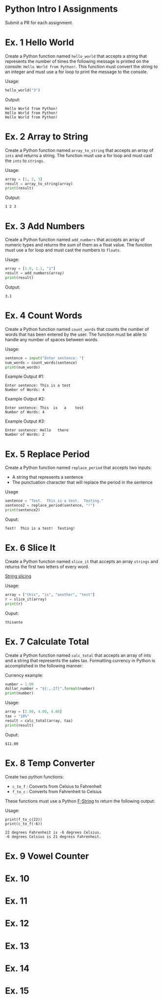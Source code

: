 # Python Intro I Assignments
Submit a PR for each assignment.

# Ex. 1 Hello World
Create a Python function named `hello_world` that accepts a string 
that represents the number of times the following message is 
printed on the console: `Hello World from Python!`.  This function
must convert the string to an integer and must use a for loop to 
print the message to the console.

Usage: 
```python
hello_world("3")
```

Output:
```
Hello World from Python!
Hello World from Python!
Hello World from Python!
```

# Ex. 2 Array to String
Create a Python function named `array_to_string` that accepts an array of `ints` and returns a string. 
The function must use a for loop and must cast the `ints` to `strings`.

Usage:
```python
array = [1, 2, 3]
result = array_to_string(array)
print(result)
```

Output:
```
1 2 3
```

# Ex. 3 Add Numbers
Create a Python function named `add_numbers` that accepts an array of numeric types and returns the sum of 
them as a float value. The function must use a for loop and must cast the numbers to `floats`.

Usage:
```python
array = [1.0, 1.1, "1"]
result = add_numbers(array)
print(result)
```

Output:
```
3.1
```

# Ex. 4 Count Words
Create a Python function named `count_words` that counts the number of words that has been entered by the user.
The function must be able to handle any number of spaces between words.

Usage:
```python
sentence = input("Enter sentence: ")
num_words = count_words(sentence)
print(num_words)
```

Example Output #1:
```
Enter sentence: This is a test
Number of Words: 4
```

Example Output #2:
```
Enter sentence: This  is   a    test
Number of Words: 4
```

Example Output #3:
```
Enter sentence: Hello   there
Number of Words: 2
```

# Ex. 5 Replace Period
Create a Python function named `replace_period` that accepts two inputs:
- A string that represents a sentence
- The punctuation character that will replace the period in the sentence

Usage
```python
sentence = "Test.  This is a test.  Testing."
sentence2 = replace_period(sentence, "!")
print(sentence2)

```
Ouput:
```
Test!  This is a test!  Testing!
```

# Ex. 6 Slice It
Create a Python function named `slice_it` that accepts an array `strings` and returns the first two letters of every 
word.

[String slicing](https://www.digitalocean.com/community/tutorials/how-to-index-and-slice-strings-in-python-3)

Usage:
```python
array = ["this", "is", "another", "test"]
r = slice_it(array)
print(r)
```

Ouput:
```
thisante
```

# Ex. 7 Calculate Total
Create a Python function named `calc_total` that accepts an array of ints and a string that represents the sales tax.
Formatting currency in Python is accomplished in the following manner:

Currency example:
```python
number = 1.00
dollar_number = "${:,.2f}".format(number)
print(number)
```

Usage:
```python
array = [2.00, 4.00, 4.00]
tax = "10%"
result = calc_total(array, tax)
print(result)
```

Ouput:
```
$11.00
```

# Ex. 8 Temp Converter
Create two python functions:
- `c_to_f` : Converts from Celsius to Fahrenheit
- `f_to_c` : Converts from Fahrenheit to Celsius

These functions must use a Python [F-String](https://www.geeksforgeeks.org/formatted-string-literals-f-strings-python/) to return the following output:

Usage:
```
print(f_to_c(22))
print(c_to_f(-6))
```

```
22 degrees Fahrenheit is -6 degrees Celsius.
-6 degrees Celsius is 21 degress Fahrenheit.
```


# Ex. 9 Vowel Counter



# Ex. 10

# Ex. 11

# Ex. 12

# Ex. 13

# Ex. 14

# Ex. 15
